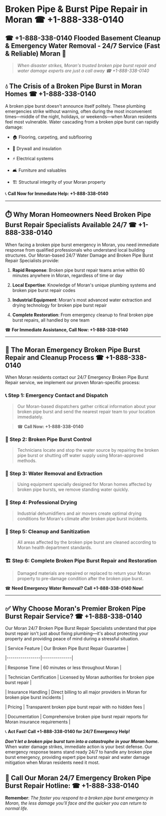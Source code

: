 # Broken Pipe & Burst Pipe Repair in Moran ☎ +1-888-338-0140  
## ☎ +1-888-338-0140 Flooded Basement Cleanup & Emergency Water Removal - 24/7 Service (Fast & Reliable) Moran 🚨  

> *When disaster strikes, Moran's trusted broken pipe burst repair and water damage experts are just a call away ☎ +1-888-338-0140*  

## 💧 The Crisis of a Broken Pipe Burst in Moran Homes ☎ +1-888-338-0140  

A broken pipe burst doesn't announce itself politely. These plumbing emergencies strike without warning, often during the most inconvenient times—middle of the night, holidays, or weekends—when Moran residents feel most vulnerable. Water cascading from a broken pipe burst can rapidly damage:  

* 🏠 Flooring, carpeting, and subflooring  
* 🧱 Drywall and insulation  
* ⚡ Electrical systems  
* 🛋️ Furniture and valuables  
* 🏗️ Structural integrity of your Moran property  

📞 **Call Now for Immediate Help: +1-888-338-0140**  

---  

## ⏱️ Why Moran Homeowners Need Broken Pipe Burst Repair Specialists Available 24/7 ☎ +1-888-338-0140  

When facing a broken pipe burst emergency in Moran, you need immediate response from qualified professionals who understand local building structures. Our Moran-based 24/7 Water Damage and Broken Pipe Burst Repair Specialists provide:  

1. **Rapid Response**: Broken pipe burst repair teams arrive within 60 minutes anywhere in Moran, regardless of time or day  
2. **Local Expertise**: Knowledge of Moran's unique plumbing systems and broken pipe burst repair codes  
3. **Industrial Equipment**: Moran's most advanced water extraction and drying technology for broken pipe burst repair  
4. **Complete Restoration**: From emergency cleanup to final broken pipe burst repairs, all handled by one team  

☎ **For Immediate Assistance, Call Now: +1-888-338-0140**  

---  

## 🔧 The Moran Emergency Broken Pipe Burst Repair and Cleanup Process ☎ +1-888-338-0140  

When Moran residents contact our 24/7 Emergency Broken Pipe Burst Repair service, we implement our proven Moran-specific process:  

### 📞 Step 1: Emergency Contact and Dispatch  
> Our Moran-based dispatchers gather critical information about your broken pipe burst and send the nearest repair team to your location immediately.  
> ☎ **Call Now: +1-888-338-0140**  

### 🚿 Step 2: Broken Pipe Burst Control  
> Technicians locate and stop the water source by repairing the broken pipe burst or shutting off water supply using Moran-approved methods.  

### 🌊 Step 3: Water Removal and Extraction  
> Using equipment specially designed for Moran homes affected by broken pipe bursts, we remove standing water quickly.  

### 💨 Step 4: Professional Drying  
> Industrial dehumidifiers and air movers create optimal drying conditions for Moran's climate after broken pipe burst incidents.  

### 🧼 Step 5: Cleanup and Sanitization  
> All areas affected by the broken pipe burst are cleaned according to Moran health department standards.  

### 🏗️ Step 6: Complete Broken Pipe Burst Repair and Restoration  
> Damaged materials are repaired or replaced to return your Moran property to pre-damage condition after the broken pipe burst.  

☎ **Need Emergency Water Removal? Call +1-888-338-0140 Now!**  

---  

## ✅ Why Choose Moran's Premier Broken Pipe Burst Repair Service? ☎ +1-888-338-0140  

Our Moran 24/7 Broken Pipe Burst Repair Specialists understand that pipe burst repair isn't just about fixing plumbing—it's about protecting your property and providing peace of mind during a stressful situation.  

| Service Feature | Our Broken Pipe Burst Repair Guarantee |  
|-----------------|---------------|  
| Response Time | 60 minutes or less throughout Moran |  
| Technician Certification | Licensed by Moran authorities for broken pipe burst repair |  
| Insurance Handling | Direct billing to all major providers in Moran for broken pipe burst incidents |  
| Pricing | Transparent broken pipe burst repair with no hidden fees |  
| Documentation | Comprehensive broken pipe burst repair reports for Moran insurance requirements |  

📞 **Act Fast! Call +1-888-338-0140 for 24/7 Emergency Help!**  

***Don't let a broken pipe burst turn into a catastrophe in your Moran home.*** When water damage strikes, immediate action is your best defense. Our emergency response teams stand ready 24/7 to handle any broken pipe burst emergency, providing expert pipe burst repair and water damage mitigation when Moran residents need it most.  

## 📱 Call Our Moran 24/7 Emergency Broken Pipe Burst Repair Hotline: ☎ +1-888-338-0140  

**Remember**: *The faster you respond to a broken pipe burst emergency in Moran, the less damage you'll face and the quicker you can return to normal life.*